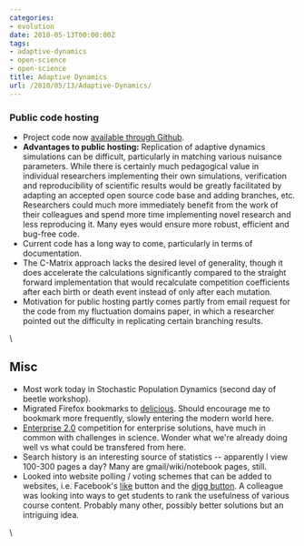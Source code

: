 ```yaml
---
categories:
- evolution
date: 2010-05-13T00:00:00Z
tags:
- adaptive-dynamics
- open-science
- open-science
title: Adaptive Dynamics
url: /2010/05/13/Adaptive-Dynamics/
---
```


### Public code hosting

-   Project code now [available through
    Github](http://github.com/cboettig/AdaptiveDynamics "http://github.com/cboettig/AdaptiveDynamics").
-   **Advantages to public hosting:** Replication of adaptive dynamics
    simulations can be difficult, particularly in matching various
    nuisance parameters. While there is certainly much pedagogical value
    in individual researchers implementing their own simulations,
    verification and reproducibility of scientific results would be
    greatly facilitated by adapting an accepted open source code base
    and adding branches, etc. Researchers could much more immediately
    benefit from the work of their colleagues and spend more time
    implementing novel research and less reproducing it. Many eyes would
    ensure more robust, efficient and bug-free code.
-   Current code has a long way to come, particularly in terms of
    documentation.
-   The C-Matrix approach lacks the desired level of generality, though
    it does accelerate the calculations significantly compared to the
    straight forward implementation that would recalculate competition
    coefficients after each birth or death event instead of only after
    each mutation.
-   Motivation for public hosting partly comes partly from email request
    for the code from my fluctuation domains paper, in which a
    researcher pointed out the difficulty in replicating certain
    branching results.

\

Misc
----

-   Most work today in Stochastic Population Dynamics (second day of
    beetle workshop).
-   Migrated Firefox bookmarks to
    [delicious](http://delicious.com/cboettig "http://delicious.com/cboettig").
    Should encourage me to bookmark more frequently, slowly entering the
    modern world here.
-   [Enterprise
    2.0](http://launchpad.e2conf.com/vote-now/ "http://launchpad.e2conf.com/vote-now/")
    competition for enterprise solutions, have much in common with
    challenges in science. Wonder what we're already doing well vs what
    could be transfered from here.
-   Search history is an interesting source of statistics -- apparently
    I view 100-300 pages a day? Many are gmail/wiki/notebook pages,
    still.
-   Looked into website polling / voting schemes that can be added to
    websites, i.e. Facebook's
    [like](http://developers.facebook.com/docs/reference/plugins/like "http://developers.facebook.com/docs/reference/plugins/like")
    button and the [digg
    button](http://about.digg.com/button "http://about.digg.com/button").
    A colleague was looking into ways to get students to rank the
    usefulness of various course content. Probably many other, possibly
    better solutions but an intriguing idea.

\

